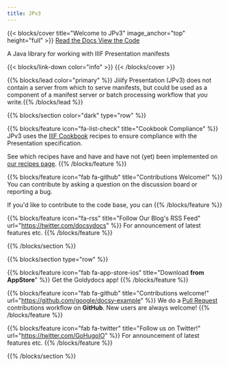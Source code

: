 ```yaml
---
title: JPv3
---
```


{{< blocks/cover title="Welcome to JPv3" image_anchor="top" height="full" >}}
<a class="btn btn-lg btn-primary me-3 mb-4" href="docs/">
  Read the Docs <i class="fas fa-arrow-alt-circle-right ms-2"></i>
</a>
<a class="btn btn-lg btn-secondary me-3 mb-4" href="https://github.com/ksclarke/jiiify-presentation/tree/v3">
  View the Code <i class="fab fa-github ms-2 "></i>
</a>
<p class="lead mt-5">A Java library for working with IIIF Presentation manifests</p>
{{< blocks/link-down color="info" >}}
{{< /blocks/cover >}}


{{% blocks/lead color="primary" %}} Jiiify Presentation (JPv3) does not contain a server from which to serve manifests, but could be used as a component of a manifest 
server or batch processing workflow that <i>you</i> write.{{% /blocks/lead %}}


{{% blocks/section color="dark" type="row" %}}

{{% blocks/feature icon="fa-list-check" title="Cookbook Compliance" %}}
JPv3 uses the <a href="https://iiif.io/api/cookbook/">IIIF Cookbook</a> recipes to ensure compliance with the Presentation specification.

See which recipes have and have and have not (yet) been implemented on <a href="">our recipes page</a>.
{{% /blocks/feature %}}


{{% blocks/feature icon="fab fa-github" title="Contributions Welcome!" %}} You can contribute by 
asking a question on the discussion board or reporting a bug.

If you'd like to contribute to the code base, you can
{{% /blocks/feature %}}


{{% blocks/feature icon="fa-rss" title="Follow Our Blog's RSS Feed" url="https://twitter.com/docsydocs" %}}
For announcement of latest features etc.
{{% /blocks/feature %}}


{{% /blocks/section %}}


{{% blocks/section type="row" %}}

{{% blocks/feature icon="fab fa-app-store-ios" title="Download **from AppStore**" %}}
Get the Goldydocs app!
{{% /blocks/feature %}}

{{% blocks/feature icon="fab fa-github" title="Contributions welcome!"
    url="https://github.com/google/docsy-example" %}}
We do a [Pull Request](https://github.com/google/docsy-example/pulls)
contributions workflow on **GitHub**. New users are always welcome!
{{% /blocks/feature %}}

{{% blocks/feature icon="fab fa-twitter" title="Follow us on Twitter!"
    url="https://twitter.com/GoHugoIO" %}}
For announcement of latest features etc.
{{% /blocks/feature %}}

{{% /blocks/section %}}
